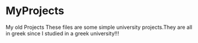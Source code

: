 # MyProjects
My old Projects
These files are some simple  university projects.They are all in greek since I  studied in a greek university!!!
